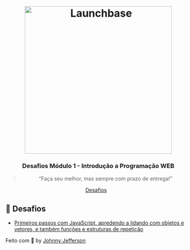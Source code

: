 <h1 align="center">
    <img alt="Launchbase" src="https://storage.googleapis.com/golden-wind/bootcamp-launchbase/logo.png" width="400px" />
</h1>

<h3 align="center">
  Desafios Módulo 1 - Introdução a Programação WEB
</h3>

<blockquote align="center">“Faça seu melhor, mas sempre com prazo de entrega!”</blockquote>

<p align="center">
  <a href="#rocket-desafios">Desafios</a>&nbsp;&nbsp;&nbsp;
</p>

## :rocket: Desafios

- [Primeiros passos com JavaScript, apredendo a lidando com objetos e vetores, e também funções e estruturas de repetição](https://github.com/Johnny-J-Ramos/launchBase-Bootcamp/tree/master/01-intrudcao-a-programacao-web/primeiros-codigo)

Feito com :purple_heart: by [Johnny Jefferson](https://www.linkedin.com/in/johnny-jefferson1010/)
